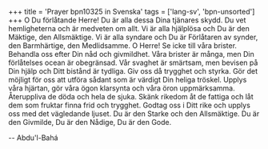 +++
title = 'Prayer bpn10325 in Svenska'
tags = ['lang-sv', 'bpn-unsorted']
+++
O Du förlåtande Herre! Du är alla dessa Dina tjänares skydd. Du vet hemligheterna och är medveten om allt. Vi är alla hjälplösa och Du är den Mäktige, den Allsmäktige. Vi är alla syndare och Du är Förlåtaren av synder, den Barmhärtige, den Medlidsamme.
O Herre! Se icke till våra brister. Behandla oss efter Din nåd och givmildhet. Våra brister är många, men Din förlåtelses ocean är obegränsad. Vår svaghet är smärtsam, men bevisen på Din hjälp och Ditt bistånd är tydliga. Giv oss då trygghet och styrka. Gör det möjligt för oss att utföra sådant som är värdigt Din heliga tröskel. Upplys våra hjärtan, gör våra ögon klarsynta och våra öron uppmärksamma. Återuppliva de döda och hela de sjuka. Skänk rikedom åt de fattiga och låt dem som fruktar finna frid och trygghet. Godtag oss i Ditt rike och upplys oss med det vägledande ljuset. Du är den Starke och den Allsmäktige. Du är den Givmilde, Du är den Nådige, Du är den Gode.

-- Abdu'l-Bahá
